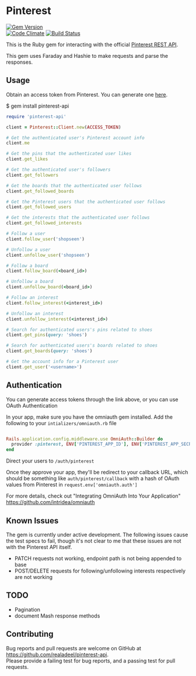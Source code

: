 # Pinterest

[![Gem Version](https://badge.fury.io/rb/pinterest-api.svg)](https://badge.fury.io/rb/pinterest-api)  
[![Code Climate](https://codeclimate.com/github/realadeel/pinterest-api/badges/gpa.svg)](https://codeclimate.com/github/realadeel/pinterest-api)
[![Build Status](https://semaphoreci.com/api/v1/projects/17e4870c-9339-42e9-b2a1-8a7ca1d02bc2/558393/badge.svg)](https://semaphoreci.com/realdeal/pinterest-api)

This is the Ruby gem for interacting with the official [Pinterest REST API](https://developers.pinterest.com/docs/getting-started/introduction/).  

This gem uses Faraday and Hashie to make requests and parse the responses.

## Usage

Obtain an access token from Pinterest. You can generate one [here](https://developers.pinterest.com/tools/access_token/).

$ gem install pinterest-api

```ruby
require 'pinterest-api'

client = Pinterest::Client.new(ACCESS_TOKEN)

# Get the authenticated user's Pinterest account info
client.me

# Get the pins that the authenticated user likes
client.get_likes

# Get the authenticated user's followers
client.get_followers

# Get the boards that the authenticated user follows
client.get_followed_boards

# Get the Pinterest users that the authenticated user follows
client.get_followed_users

# Get the interests that the authenticated user follows
client.get_followed_interests

# Follow a user
client.follow_user('shopseen')

# Unfollow a user
client.unfollow_user('shopseen')

# Follow a board
client.follow_board(<board_id>)

# Unfollow a board
client.unfollow_board(<board_id>)

# Follow an interest
client.follow_interest(<interest_id>)

# Unfollow an interest
client.unfollow_interest(<interest_id>)

# Search for authenticated users's pins related to shoes
client.get_pins(query: 'shoes')  

# Search for authenticated users's boards related to shoes
client.get_boards(query: 'shoes')

# Get the account info for a Pinterest user
client.get_user('<username>')

```

## Authentication

You can generate access tokens through the link above, or you can use OAuth
Authentication  

In your app, make sure you have the omniauth gem installed. Add the following
to your ```intializers/omniauth.rb``` file  

```ruby

Rails.application.config.middleware.use OmniAuth::Builder do
  provider :pinterest, ENV['PINTEREST_APP_ID'], ENV['PINTEREST_APP_SECRET']
end

```

Direct your users to ```/auth/pinterest```

Once they approve your app, they'll be redirect to your callback URL, which
should be something like ```auth/pinterest/callback``` with a hash of
OAuth values from Pinterest in ```request.env['omniauth.auth']```

For more details, check out "Integrating OmniAuth Into Your Application"  
https://github.com/intridea/omniauth

## Known Issues

The gem is currently under active development. The following issues cause the test specs to fail, though it's not clear to me that these issues are not with the Pinterest API itself.  
* PATCH requests not working, endpoint path is not being appended to base
* POST/DELETE requests for following/unfollowing interests respectively are not working

## TODO

* Pagination
* document Mash response methods

## Contributing

Bug reports and pull requests are welcome on GitHub at https://github.com/realadeel/pinterest-api.  
Please provide a failing test for bug reports, and a passing test for pull requests.
